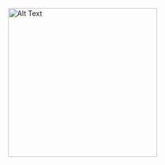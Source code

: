 
<img src="https://github.com/Sangita-Kumari/deepLinkingFirebase/assets/98204711/573b8c9d-14fe-400c-a11e-654756e59468" alt="Alt Text" width="300" height="aspectRatio">

